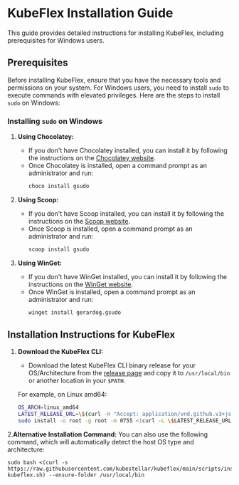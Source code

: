 # KubeFlex Installation Guide

This guide provides detailed instructions for installing KubeFlex, including prerequisites for Windows users.

## Prerequisites

Before installing KubeFlex, ensure that you have the necessary tools and permissions on your system. For Windows users, you need to install `sudo` to execute commands with elevated privileges. Here are the steps to install `sudo` on Windows:

### Installing `sudo` on Windows

1. **Using Chocolatey:**
   - If you don't have Chocolatey installed, you can install it by following the instructions on the [Chocolatey website](https://chocolatey.org/install).
   - Once Chocolatey is installed, open a command prompt as an administrator and run:
     ```bash
     choco install gsudo
     ```

2. **Using Scoop:**
   - If you don't have Scoop installed, you can install it by following the instructions on the [Scoop website](https://scoop.sh/).
   - Once Scoop is installed, open a command prompt as an administrator and run:
     ```bash
     scoop install gsudo
     ```

3. **Using WinGet:**
   - If you don't have WinGet installed, you can install it by following the instructions on the [WinGet website](https://github.com/microsoft/winget-cli).
   - Once WinGet is installed, open a command prompt as an administrator and run:
     ```bash
     winget install gerardog.gsudo
     ```

## Installation Instructions for KubeFlex

1. **Download the KubeFlex CLI:**
   - Download the latest KubeFlex CLI binary release for your OS/Architecture from the [release page](https://github.com/kubestellar/kubeflex/releases) and copy it to `/usr/local/bin` or another location in your `$PATH`.

   For example, on Linux amd64:
   ```bash
   OS_ARCH=linux_amd64
   LATEST_RELEASE_URL=\$(curl -H "Accept: application/vnd.github.v3+json" https://api.github.com/repos/kubestellar/kubeflex/releases/latest | jq -r '.assets[] | select(.name | contains("linux_amd64")) | .browser_download_url')
   sudo install -o root -g root -m 0755 <(curl -L \$LATEST_RELEASE_URL) /usr/local/bin/kfle


2.**Alternative Installation Command:**
You can also use the following command, which will automatically detect the host OS type and architecture:

```
sudo bash <(curl -s https://raw.githubusercontent.com/kubestellar/kubeflex/main/scripts/install-kubeflex.sh) --ensure-folder /usr/local/bin

```

